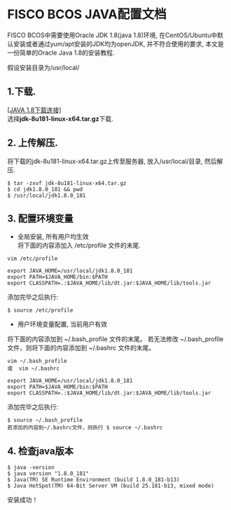 # FISCO BCOS JAVA配置文档
FISCO BCOS中需要使用Oracle JDK 1.8(java 1.8)环境, 在CentOS/Ubuntu中默认安装或者通过yum/apt安装的JDK均为openJDK, 并不符合使用的要求, 本文是一份简单的Oracle Java 1.8的安装教程.

假设安装目录为/usr/local/
## 1.下载.  
[[JAVA 1.8下载连接]](http://www.oracle.com/technetwork/java/javase/downloads/jdk8-downloads-2133151.html)  
选择**jdk-8u181-linux-x64.tar.gz**下载.

## 2. 上传解压.  
将下载的jdk-8u181-linux-x64.tar.gz上传至服务器, 放入/usr/local/目录, 然后解压.
```
$ tar -zxvf jdk-8u181-linux-x64.tar.gz
$ cd jdk1.8.0_181 && pwd
$ /usr/local/jdk1.8.0_181
```

## 3. 配置环境变量 
- 全局安装, 所有用户均生效  
将下面的内容添加入 /etc/profile 文件的末尾. 
```
vim /etc/profile
```
```
export JAVA_HOME=/usr/local/jdk1.8.0_181  
export PATH=$JAVA_HOME/bin:$PATH  
export CLASSPATH=.:$JAVA_HOME/lib/dt.jar:$JAVA_HOME/lib/tools.jar
```
添加完毕之后执行:
```
$ source /etc/profile
```

- 用户环境变量配置, 当前用户有效  

将下面的内容添加到 ~/.bash_profile 文件的末尾。 若无法修改 ~/.bash_profile 文件，则将下面的内容添加到 ~/.bashrc 文件的末尾。
```
vim ~/.bash_profile 
或  vim ~/.bashrc
```
```
export JAVA_HOME=/usr/local/jdk1.8.0_181  
export PATH=$JAVA_HOME/bin:$PATH  
export CLASSPATH=.:$JAVA_HOME/lib/dt.jar:$JAVA_HOME/lib/tools.jar
```
添加完毕之后执行:
```
$ source ~/.bash_profile 
若添加的内容到~/.bashrc文件，则执行 $ source ~/.bashrc 
```


## 4. 检查java版本  
```
$ java -version
$ java version "1.8.0_181"
$ Java(TM) SE Runtime Environment (build 1.8.0_181-b13)
$ Java HotSpot(TM) 64-Bit Server VM (build 25.181-b13, mixed mode)
```
安装成功！
